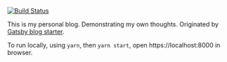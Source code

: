 [![Build Status](https://travis-ci.org/memory9/memory9.github.io.svg?branch=develop)](https://travis-ci.org/memory9/memory9.github.io)

This is my personal blog. Demonstrating my own thoughts. Originated by [Gatsby blog starter](https://github.com/gatsbyjs/gatsby-starter-blog).

To run locally, using `yarn`, then `yarn start`, open https://localhost:8000 in browser.
